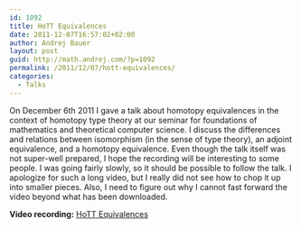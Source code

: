 ```yaml
---
id: 1092
title: HoTT Equivalences
date: 2011-12-07T16:57:02+02:00
author: Andrej Bauer
layout: post
guid: http://math.andrej.com/?p=1092
permalink: /2011/12/07/hott-equivalences/
categories:
  - Talks
---
```


On December 6th 2011 I gave a talk about homotopy equivalences in the context of homotopy type theory at our seminar for foundations of mathematics and theoretical computer science. I discuss the differences and relations between isomorphism (in the sense of type theory), an adjoint equivalence, and a homotopy equivalence. Even though the talk itself was not super-well prepared, I hope the recording will be interesting to some people. I was going fairly slowly, so it should be possible to follow the talk. I apologize for such a long video, but I really did not see how to chop it up into smaller pieces. Also, I need to figure out why I cannot fast forward the video beyond what has been downloaded.

**Video recording:** [HoTT Equivalences](https://youtu.be/V3YUsZx_fmo)
